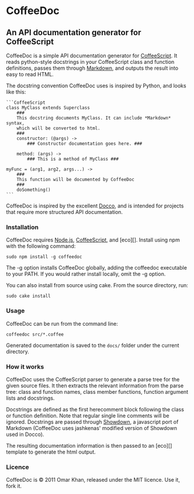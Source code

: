 CoffeeDoc
=========

An API documentation generator for CoffeeScript
-----------------------------------------------

CoffeeDoc is a simple API documentation generator for [CoffeeScript][]. It reads python-style docstrings in your CoffeeScript class and function definitions, passes them through [Markdown](http://daringfireball.net/projects/markdown/syntax), and outputs the result into easy to read HTML.

The docstring convention CoffeeDoc uses is inspired by Python, and looks like this:

    ```CoffeeScript
    class MyClass extends Superclass
        ###
        This docstring documents MyClass. It can include *Markdown* syntax,
        which will be converted to html.
        ###
        constructor: (@args) ->
            ### Constructor documentation goes here. ###
    
        method: (args) ->
            ### This is a method of MyClass ###
    
    myFunc = (arg1, arg2, args...) ->
        ###
        This function will be documented by CoffeeDoc
        ###
        doSomething()
    ```

CoffeeDoc is inspired by the excellent [Docco][], and is intended for projects that require more structured API documentation.

### Installation ###

CoffeeDoc requires [Node.js][], [CoffeeScript][], and [eco][]. Install using npm with the following command:

    sudo npm install -g coffeedoc

The -g option installs CoffeeDoc globally, adding the coffeedoc executable to your PATH. If you would rather install locally, omit the -g option.

You can also install from source using cake. From the source directory, run:

    sudo cake install

### Usage ###

CoffeeDoc can be run from the command line:

    coffeedoc src/*.coffee

Generated documentation is saved to the `docs/` folder under the current directory.

### How it works ###

CoffeeDoc uses the CoffeeScript parser to generate a parse tree for the given source files. It then extracts the relevant information from the parse tree: class and function names, class member functions, function argument lists and docstrings.

Docstrings are defined as the first herecomment block following the class or function definition. Note that regular single line comments will be ignored. Docstrings are passed through [Showdown][], a javascript port of Markdown (CoffeeDoc uses jashkenas' modified version of Showdown used in Docco).

The resulting documentation information is then passed to an [eco][] template to generate the html output.

### Licence ###

CoffeeDoc is © 2011 Omar Khan, released under the MIT licence. Use it, fork it.

[CoffeeScript]: http://jashkenas.github.com/coffee-script/
[Docco]: http://jashkenas.github.com/docco/
[Node.js]: http://nodejs.org/
[Showdown]: http://softwaremaniacs.org/playground/showdown-highlight/
